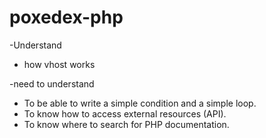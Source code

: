 # poxedex-php

-Understand 
 * how vhost works

-need to understand 
* To be able to write a simple condition and a simple loop.
* To know how to access external resources (API).
* To know where to search for PHP documentation.

